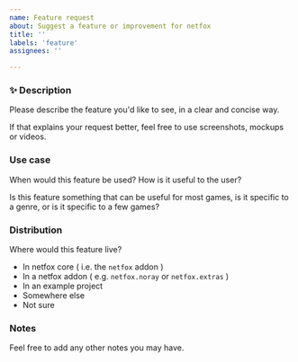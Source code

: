 ```yaml
---
name: Feature request
about: Suggest a feature or improvement for netfox
title: ''
labels: 'feature'
assignees: ''

---
```


### :sparkles: Description

Please describe the feature you'd like to see, in a clear and concise way.

If that explains your request better, feel free to use screenshots, mockups or
videos.

### Use case

When would this feature be used? How is it useful to the user?

Is this feature something that can be useful for most games, is it specific to
a genre, or is it specific to a few games?

### Distribution

Where would this feature live?

* In netfox core ( i.e. the `netfox` addon )
* In a netfox addon ( e.g. `netfox.noray` or `netfox.extras` )
* In an example project
* Somewhere else
* Not sure

### Notes

Feel free to add any other notes you may have.

